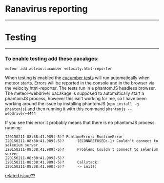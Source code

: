 # Ranavirus reporting
---------------------

# Testing
---------

### To enable testing add these pacakges:

```
meteor add xolvio:cucumber velocity:html-reporter
```

When testing is enabled the
[cucumber tests](https://github.com/xolvio/meteor-cucumber)
will run automatically when meteor starts.
Errors will be reported in the console and in the browser via the velocity html-reporter.
The tests run in a phantomJS headless browser.
The meteor-webdriver pacakage is supposed to automatically start
a phantomJS process, however this isn't working for me, so I have
been working around the issue by installing phantomJS (`npm install -g phantomjs`)
and then running it with this command `phantomjs --webdriver=4444`

If you see this error it probably means that there is no phantomJS
process running:

```
I20150211-08:38:41.989(-5)? RuntimeError: RuntimeError
I20150211-08:38:41.989(-5)?      (ECONNREFUSED:-1) Couldn't connect to selenium server
I20150211-08:38:41.989(-5)?      Problem: Couldn't connect to selenium server
I20150211-08:38:41.989(-5)? 
I20150211-08:38:41.989(-5)?      Callstack:
I20150211-08:38:41.990(-5)?      -> init()
```

[related issue??](https://github.com/xolvio/meteor-cucumber/issues/19)
